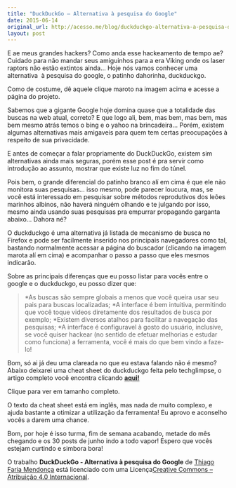 ```yaml
---
title: "DuckDuckGo – Alternativa à pesquisa do Google"
date: 2015-06-14
original_url: http://acesso.me/blog/duckduckgo-alternativa-a-pesquisa-do-google/
layout: post
---
```


E ae meus grandes hackers? Como anda esse hackeamento de tempo ae? Cuidado para não mandar seus amiguinhos para a era Viking onde os laser raptors não estão extintos ainda... Hoje nós vamos conhecer uma alternativa  à pesquisa do google, o patinho dahorinha, duckduckgo.

Como de costume, dê aquele clique maroto na imagem acima e acesse a página do projeto.

Sabemos que a gigante Google hoje domina quase que a totalidade das buscas na web atual, correto? E que logo ali, bem, mas bem, mas bem, mas bem mesmo atrás temos o bing e o yahoo na brincadeira... Porém, existem algumas alternativas mais amigaveis para quem tem certas preocupações à respeito de sua privacidade.

E antes de começar a falar propriamente do DuckDuckGo, existem sim alternativas ainda mais seguras, porém esse post é pra servir como introdução ao assunto, mostrar que existe luz no fim do túnel.

Pois bem, o grande diferencial do patinho branco alí em cima é que ele não monitora suas pesquisas... isso mesmo, pode parecer loucura, mas, se você está interessado em pesquisar sobre métodos reprodutivos dos leões marinhos albinos, não haverá ninguém olhando e te julgando por isso, mesmo ainda usando suas pesquisas pra empurrar propagando garganta abaixo... Dahora né?

O duckduckgo é uma alternativa já listada de mecanismo de busca no Firefox e pode ser facilmente inserido nos principais navegadores como tal, bastando normalmente acessar a página do buscador (clicando na imagem marota alí em cima) e acompanhar o passo a passo que eles mesmos indicarão.

Sobre as principais diferenças que eu posso listar para vocês entre o google e o duckduckgo, eu posso dizer que:

> \*As buscas são sempre globais a menos que você queira usar seu pais para buscas localizadas;
> \*A interface é bem intuitiva, permitindo que você toque videos diretamente dos resultados de busca por exemplo;
> \*Existem diversos atalhos para facilitar a navegação das pesquisas;
> \*A interface é configuravel à gosto do usuário, inclusive, se você quiser hackear (no sentido de efetuar melhorias e estudar como funciona) a ferramenta, você é mais do que bem vindo a faze-lo!

Bom, só ai já deu uma clareada no que eu estava falando não é mesmo? Abaixo deixarei uma cheat sheet do duckduckgo feita pelo techglimpse, o artigo completo você encontra clicando **[aqui!](https://web.archive.org/web/20180115142712/http://techglimpse.com/duck-duck-go-search-engine-goodies-tricks/)**

Clique para ver em tamanho completo.

O texto da cheat sheet está em inglês, mas nada de muito complexo, e ajuda bastante a otimizar a utilização da ferramenta! Eu aprovo e aconselho vocês a darem uma chance.

Bom, por hoje é isso turma, fim de semana acabando, metade do mês chegando e os 30 posts de junho indo a todo vapor! Espero que vocês estejam curtindo e simbora bora!

O trabalho **DuckDuckGo - Alternativa à pesquisa do Google** de [Thiago Faria Mendonça](https://web.archive.org/web/20180115142712/http://acesso.me/acesso/) está licenciado com uma Licença[Creative Commons – Atribuição 4.0 Internacional](https://web.archive.org/web/20180115142712/http://creativecommons.org/licenses/by/4.0/).